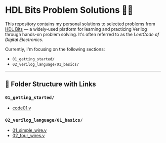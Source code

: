 # HDL Bits Problem Solutions 🧠💡

This repository contains my personal solutions to selected problems from [HDL Bits](https://hdlbits.01xz.net/wiki/Main_Page) — a widely-used platform for learning and practicing Verilog through hands-on problem solving. It's often referred to as the *LeetCode of Digital Electronics*.

Currently, I'm focusing on the following sections:

- `01_getting_started/`
- `02_verilog_language/01_basics/`

---

## 📁 Folder Structure with Links

### `01_getting_started/`
- [code01.v](https://github.com/amitvsuryavanshi04/amit_kvlsi_iiitb/blob/main/FutureWiz_Daily_Verilog_Codes/hdl_problem_solutions/01_getting_started/code_01.v)

### `02_verilog_language/01_basics/`
- [01_simple_wire.v](https://github.com/amitvsuryavanshi04/amit_kvlsi_iiitb/blob/main/FutureWiz_Daily_Verilog_Codes/hdl_problem_solutions/02_verilog_language/01_basics/01_simple_wire.v)
- [02_four_wires.v](https://github.com/amitvsuryavanshi04/amit_kvlsi_iiitb/blob/main/FutureWiz_Daily_Verilog_Codes/hdl_problem_solutions/02_verilog_language/01_basics/02_four_wires.v)
